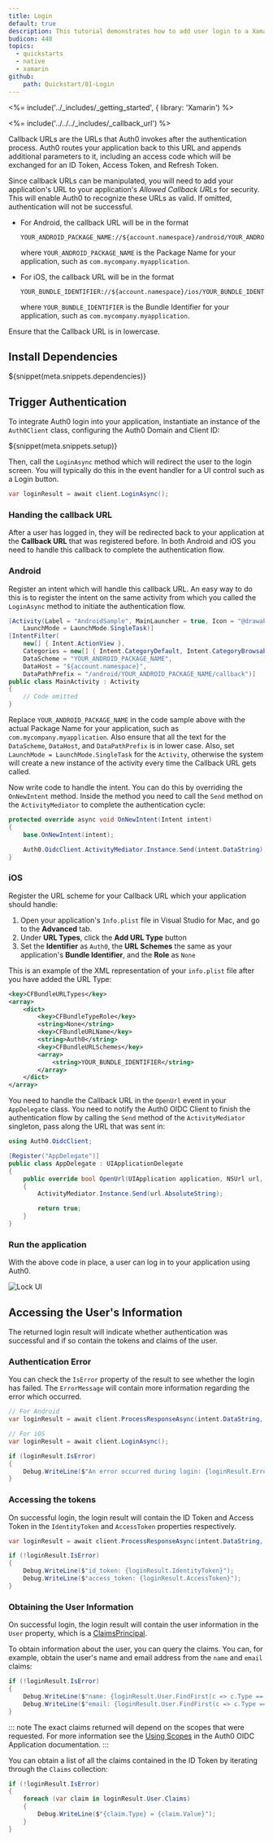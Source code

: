 ```yaml
---
title: Login
default: true
description: This tutorial demonstrates how to add user login to a Xamarin application using Auth0.
budicon: 448
topics:
  - quickstarts
  - native
  - xamarin
github:
    path: Quickstart/01-Login
---
```


<%= include('../_includes/_getting_started', { library: 'Xamarin') %>

<%= include('../../../_includes/_callback_url') %>

Callback URLs are the URLs that Auth0 invokes after the authentication process. Auth0 routes your application back to this URL and appends additional parameters to it, including an access code which will be exchanged for an ID Token, Access Token, and Refresh Token.

Since callback URLs can be manipulated, you will need to add your application's URL to your application's *Allowed Callback URLs* for security. This will enable Auth0 to recognize these URLs as valid. If omitted, authentication will not be successful.

* For Android, the callback URL will be in the format

  ```text
  YOUR_ANDROID_PACKAGE_NAME://${account.namespace}/android/YOUR_ANDROID_PACKAGE_NAME/callback
  ```

  where `YOUR_ANDROID_PACKAGE_NAME` is the Package Name for your application, such as `com.mycompany.myapplication`.

* For iOS, the callback URL will be in the format

  ```text
  YOUR_BUNDLE_IDENTIFIER://${account.namespace}/ios/YOUR_BUNDLE_IDENTIFIER/callback
  ```

  where `YOUR_BUNDLE_IDENTIFIER` is the Bundle Identifier for your application, such as `com.mycompany.myapplication`.

Ensure that the Callback URL is in lowercase.

## Install Dependencies

${snippet(meta.snippets.dependencies)}

## Trigger Authentication

To integrate Auth0 login into your application, instantiate an instance of the `Auth0Client` class, configuring the Auth0 Domain and Client ID:

${snippet(meta.snippets.setup)}

Then, call the `LoginAsync` method which will redirect the user to the login screen. You will typically do this in the event handler for a UI control such as a Login button.

```cs
var loginResult = await client.LoginAsync();
```

### Handing the callback URL

After a user has logged in, they will be redirected back to your application at the **Callback URL** that was registered before. In both Android and iOS you need to handle this callback to complete the authentication flow.

### Android

Register an intent which will handle this callback URL. An easy way to do this is to register the intent on the same activity from which you called the `LoginAsync` method to initiate the authentication flow.

```csharp
[Activity(Label = "AndroidSample", MainLauncher = true, Icon = "@drawable/icon",
    LaunchMode = LaunchMode.SingleTask)]
[IntentFilter(
    new[] { Intent.ActionView },
    Categories = new[] { Intent.CategoryDefault, Intent.CategoryBrowsable },
    DataScheme = "YOUR_ANDROID_PACKAGE_NAME",
    DataHost = "${account.namespace}",
    DataPathPrefix = "/android/YOUR_ANDROID_PACKAGE_NAME/callback")]
public class MainActivity : Activity
{
    // Code omitted
}
```

Replace `YOUR_ANDROID_PACKAGE_NAME` in the code sample above with the actual Package Name for your application, such as `com.mycompany.myapplication`. Also ensure that all the text for the `DataScheme`, `DataHost`, and `DataPathPrefix` is in lower case. Also, set `LaunchMode = LaunchMode.SingleTask` for the `Activity`, otherwise the system will create a new instance of the activity every time the Callback URL gets called.

Now write code to handle the intent. You can do this by overriding the `OnNewIntent` method. Inside the method you need to call the `Send` method on the `ActivityMediator` to complete the authentication cycle:

```csharp
protected override async void OnNewIntent(Intent intent)
{
    base.OnNewIntent(intent);

    Auth0.OidcClient.ActivityMediator.Instance.Send(intent.DataString);
}
```

### iOS

Register the URL scheme for your Callback URL which your application should handle:

1. Open your application's `Info.plist` file in Visual Studio for Mac, and go to the **Advanced** tab.
2. Under **URL Types**, click the **Add URL Type** button
3. Set the **Identifier** as `Auth0`, the **URL Schemes** the same as your application's **Bundle Identifier**, and the **Role** as `None`

This is an example of the XML representation of your `info.plist` file after you have added the URL Type:

```xml
<key>CFBundleURLTypes</key>
<array>
    <dict>
        <key>CFBundleTypeRole</key>
        <string>None</string>
        <key>CFBundleURLName</key>
        <string>Auth0</string>
        <key>CFBundleURLSchemes</key>
        <array>
            <string>YOUR_BUNDLE_IDENTIFIER</string>
        </array>
    </dict>
</array>
```

You need to handle the Callback URL in the `OpenUrl` event in your `AppDelegate` class.  You need to notify the Auth0 OIDC Client to finish the authentication flow by calling the `Send` method of the `ActivityMediator` singleton, pass along the URL that was sent in:

```csharp
using Auth0.OidcClient;

[Register("AppDelegate")]
public class AppDelegate : UIApplicationDelegate
{
    public override bool OpenUrl(UIApplication application, NSUrl url, string sourceApplication, NSObject annotation)
    {
        ActivityMediator.Instance.Send(url.AbsoluteString);

        return true;
    }
}
```

### Run the application

With the above code in place, a user can log in to your application using Auth0.

<div class="phone-mockup"><img src="/media/articles/native-platforms/xamarin/lock-widget-screenshot-ios.png" alt="Lock UI"></div>

## Accessing the User's Information

The returned login result will indicate whether authentication was successful and if so contain the tokens and claims of the user.

### Authentication Error

You can check the `IsError` property of the result to see whether the login has failed. The `ErrorMessage` will contain more information regarding the error which occurred.

```csharp
// For Android
var loginResult = await client.ProcessResponseAsync(intent.DataString, authorizeState);

// For iOS
var loginResult = await client.LoginAsync();

if (loginResult.IsError)
{
    Debug.WriteLine($"An error occurred during login: {loginResult.Error}")
}
```

### Accessing the tokens

On successful login, the login result will contain the ID Token and Access Token in the `IdentityToken` and `AccessToken` properties respectively.

```csharp
var loginResult = await client.ProcessResponseAsync(intent.DataString, authorizeState);

if (!loginResult.IsError)
{
    Debug.WriteLine($"id_token: {loginResult.IdentityToken}");
    Debug.WriteLine($"access_token: {loginResult.AccessToken}");
}
```

### Obtaining the User Information

On successful login, the login result will contain the user information in the `User` property, which is a [ClaimsPrincipal](https://msdn.microsoft.com/en-us/library/system.security.claims.claimsprincipal(v=vs.110).aspx).

To obtain information about the user, you can query the claims. You can, for example, obtain the user's name and email address from the `name` and `email` claims:

```csharp
if (!loginResult.IsError)
{
    Debug.WriteLine($"name: {loginResult.User.FindFirst(c => c.Type == "name")?.Value}");
    Debug.WriteLine($"email: {loginResult.User.FindFirst(c => c.Type == "email")?.Value}");
}
```

::: note
The exact claims returned will depend on the scopes that were requested. For more information see the [Using Scopes](https://auth0.github.io/auth0-oidc-client-net/documentation/advanced-scenarios/scopes.html) in the Auth0 OIDC Application documentation.
:::

You can obtain a list of all the claims contained in the ID Token by iterating through the `Claims` collection:

```csharp
if (!loginResult.IsError)
{
    foreach (var claim in loginResult.User.Claims)
    {
        Debug.WriteLine($"{claim.Type} = {claim.Value}");
    }
}
```
